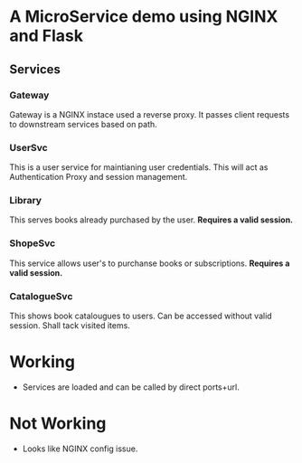 # A MicroService demo using NGINX and Flask

## Services

### Gateway

Gateway is a NGINX instace used a reverse proxy. It passes client requests to downstream services based on path.

### UserSvc

This is a user service for maintianing user credentials. This will act as Authentication Proxy and session management.

### Library

This serves books already purchased by the user. __Requires a valid session.__

### ShopeSvc
This service allows user's to purchanse books or subscriptions. __Requires a valid session.__

### CatalogueSvc
This shows book catalougues to users. Can be accessed without valid session. Shall tack visited items.

# Working

* Services are loaded and can be called by direct ports+url.

# Not Working

* Looks like NGINX config issue.

